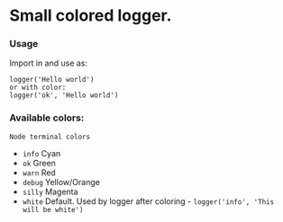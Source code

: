 # Small colored logger.

### Usage

Import in and use as:

```
logger('Hello world')
or with color:
logger('ok', 'Hello world')
```

### Available colors:

`Node terminal colors`

-   `info` Cyan
-   `ok` Green
-   `warn` Red
-   `debug` Yellow/Orange
-   `silly` Magenta
-   `white` Default. Used by logger after coloring - `logger('info', 'This will be white')`
